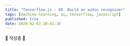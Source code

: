 ```yaml
---
title: "Tensorflow.js - 08. Build an audio recognizer"
tags: [machine-learning, ai, tensorflow, javascript]
published: true
date: 2020-02-03 20:41:16
---
```


🚧 작성중 🚧
